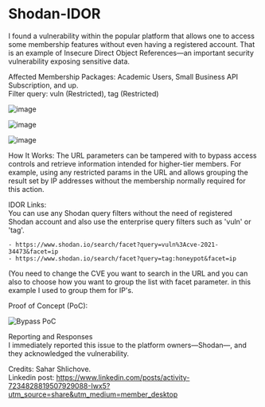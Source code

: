 # Shodan-IDOR

I found a vulnerability within the popular platform that allows one to access some membership features without even having a registered account. That is an example of Insecure Direct Object References—an important security vulnerability exposing sensitive data.

Affected Membership Packages: Academic Users, Small Business API Subscription, and up.
<br>
Filter query: vuln (Restricted), tag (Restricted)

![image](https://github.com/user-attachments/assets/d0c15f10-ef0e-415c-92c7-98f7c26bafb8)

![image](https://github.com/user-attachments/assets/ec27c6b9-059a-4b83-b5a9-322379f3f92a)

![image](https://github.com/user-attachments/assets/b45fcaf2-4a44-4d2a-be3f-c70955e8b041)

How It Works:
The URL parameters can be tampered with to bypass access controls and retrieve information intended for higher-tier members. For example, using any restricted params in the URL and allows grouping the result set by IP addresses without the membership normally required for this action.

IDOR Links:<br>
You can use any Shodan query filters without the need of registered Shodan account and also use the enterprise query filters such as 'vuln' or 'tag'.
```
- https://www.shodan.io/search/facet?query=vuln%3Acve-2021-34473&facet=ip
- https://www.shodan.io/search/facet?query=tag:honeypot&facet=ip
```

(You need to change the CVE you want to search in the URL and you can also to choose how you want to group the list with facet parameter. in this example I used to group them for IP's.

Proof of Concept (PoC):

![Bypass PoC](https://github.com/user-attachments/assets/aa5ab410-9a0b-419b-b970-2588fc976316)

Reporting and Responses<br>
I immediately reported this issue to the platform owners—Shodan—, and they acknowledged the vulnerability.

Credits: Sahar Shlichove.<br>
Linkedin post: https://www.linkedin.com/posts/activity-7234828819507929088-Iwx5?utm_source=share&utm_medium=member_desktop
